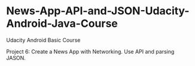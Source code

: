 # News-App-API-and-JSON-Udacity-Android-Java-Course

Udacity Android Basic Course

Project 6: Create a News App with Networking. Use API and parsing JASON.
